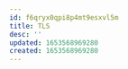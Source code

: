 ```yaml
---
id: f6qryx0qpi8p4mt9esxvl5m
title: TLS
desc: ''
updated: 1653568969280
created: 1653568969280
---
```


